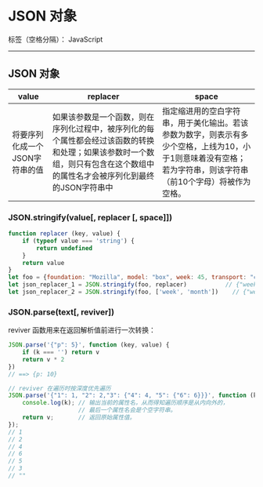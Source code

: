 # JSON 对象

标签（空格分隔）： JavaScript

---

## JSON 对象

|value|replacer|space|
|---|---|---|
|将要序列化成一个JSON字符串的值|如果该参数是一个函数，则在序列化过程中，被序列化的每个属性都会经过该函数的转换和处理；如果该参数时一个数组，则只有包含在这个数组中的属性名才会被序列化到最终的JSON字符串中|指定缩进用的空白字符串，用于美化输出。若该参数为数字，则表示有多少个空格，上线为10，小于1则意味着没有空格；若为字符串，则该字符串（前10个字母）将被作为空格。|

### JSON.stringify(value[, replacer [, space]])

```javascript
function replacer (key, value) {
    if (typeof value === 'string') {
        return undefined
    }
    return value
}
let foo = {foundation: "Mozilla", model: "box", week: 45, transport: "car", month: 7}
let json_replacer_1 = JSON.stringify(foo, replacer)           // {"week":45,"month":7}
let json_replacer_2 = JSON.stringify(foo, ['week', 'month'])    // {"week":45,"month":7}
```

### JSON.parse(text[, reviver])

reviver 函数用来在返回解析值前进行一次转换：

```javascript
JSON.parse('{"p": 5}', function (key, value) {
    if (k === '') return v
    return v * 2
})
// ==> {p: 10}

// reviver 在遍历时按深度优先遍历
JSON.parse('{"1": 1, "2": 2,"3": {"4": 4, "5": {"6": 6}}}', function (k, v) {
    console.log(k); // 输出当前的属性名，从而得知遍历顺序是从内向外的，
                    // 最后一个属性名会是个空字符串。
    return v;       // 返回原始属性值。
});
// 1
// 2
// 4
// 6
// 5
// 3
// ""
```

